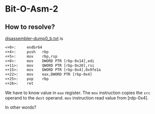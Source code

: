 # Bit-O-Asm-2

## How to resolve?

[disassembler-dump0_b.txt](disassembler-dump0_b.txt) is

````txt
<+0>:     endbr64 
<+4>:     push   rbp
<+5>:     mov    rbp,rsp
<+8>:     mov    DWORD PTR [rbp-0x14],edi
<+11>:    mov    QWORD PTR [rbp-0x20],rsi
<+15>:    mov    DWORD PTR [rbp-0x4],0x9fe1a
<+22>:    mov    eax,DWORD PTR [rbp-0x4]
<+25>:    pop    rbp
<+26>:    ret
````

We have to know value in `eax` register.
The `mov` instruction copies the `src` operand to the `dest` operand.
`mov` instruction read value from [rdp-0x4].

In other words?